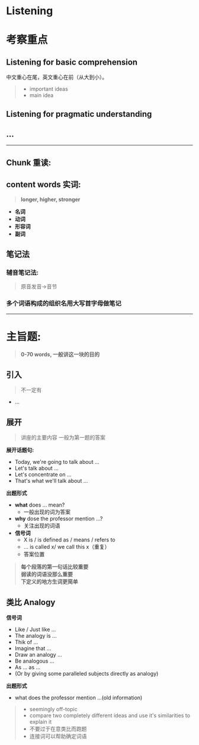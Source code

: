 # Listening

# 考察重点
## Listening for basic comprehension
中文重心在尾，英文重心在前（从大到小）。
>* important ideas
>* main idea

## Listening for pragmatic understanding
## ...

---
## Chunk 重读:
## content words 实词:
>**longer, higher, stronger**
* **名词**
* **动词**
* **形容词**
* **副词**

## 笔记法
### 辅音笔记法:
>原音发音->音节
### 多个词语构成的组织名用大写首字母做笔记

---
# 主旨题:
>**0-70 words, 一般讲这一块的目的**
## 引入
>不一定有
  * ...
## 展开
>讲座的主要内容
>一般为第一题的答案

**展开话题句:**
  * Today, we're going to talk about ...
  * Let's talk about ...
  * Let's concentrate on ...
  * That's what we'll talk about ...

**出题形式**
* **what** does ... mean?
  * 一般出现的词为答案
* **why** dose the professor mention ...?
  * 关注出现的词语
* **信号词**
  * X is / is defined as / means / refers to
  * ... is called x/ we call this x（重复）
  * 答案位置

>**每个段落的第一句话比较重要**<br>
>**弱读的词语没那么重要**<br>
>**下定义的地方生词更简单**<br>


## 类比 Analogy

**信号词**
  * Like / Just like ...
  * The analogy is ...
  * Thik of ...
  * Imagine that ...
  * Draw an analogy ...
  * Be analogous ...
  * As ... as ...
  * (Or by giving some paralleled subjects directly as analogy)

**出题形式**
  * what does the professor mention ...(old information)

>* seemingly off-topic
>* compare two completely different ideas and use it's similarities to explain it
>* 不要过于在意类比而跑题
>* 连接词可以帮助确定词语

